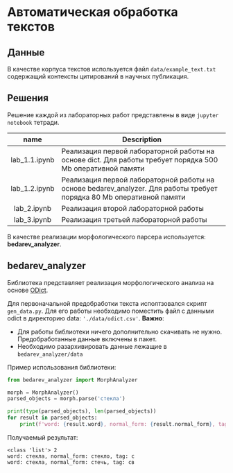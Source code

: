 # Автоматическая обработка текстов

## Данные
В качестве корпуса текстов используется файл `data/example_text.txt` содержащий контексты цитирований
в научных публикация.

## Решения
Решение каждой из лабораторных работ представлены в виде `jupyter notebook` тетради.

| name         | Description |
| :------------: | ----------- |
| lab_1.1.ipynb | Реализация первой лабораторной работы на основе dict. Для работы требует порядка 500 Mb оперативной памяти|
| lab_1.2.ipynb | Реализация первой лабораторной работы на основе bedarev_analyzer. Для работы требует порядка 80 Mb оперативной памяти |
| lab_2.ipynb | Реализация второй лабораторной работы |
| lab_3.ipynb | Реализация третьей лабораторной работы |

В качестве реализации морфологического парсера используется: **bedarev_analyzer**.

## bedarev_analyzer
Библиотека представляет реализация морфологического анализа на основе [ODict](http://odict.ru/).

Для первоначальной предобработки текста исполтзовался скрипт `gen_data.py`. Для его работы необходимо поместить файл 
с данными odict в директорию data: `'./data/odict.csv'`.
**Важно**:
- Для работы библиотеки ничего дополнительно скачивать не нужно. Предобработанные данные включены в пакет.
- Необходимо разархивировать данные лежащие в `bedarev_analyzer/data`

Пример использования библиотеки:
```python
from bedarev_analyzer import MorphAnalyzer

morph = MorphAnalyzer()
parsed_objects = morph.parse('стекла')

print(type(parsed_objects), len(parsed_objects))
for result in parsed_objects:
    print(f'word: {result.word}, normal_form: {result.normal_form}, tag: {result.tag}')


```
Получаемый результат:
```text
<class 'list'> 2
word: стекла, normal_form: стекло, tag: с
word: стекла, normal_form: стечь, tag: св

```
